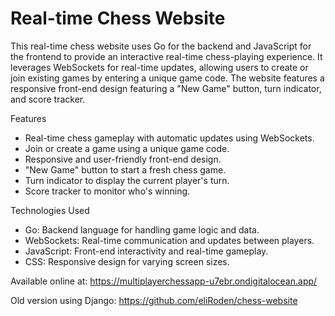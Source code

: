 # Real-time Chess Website

This real-time chess website uses Go for the backend and JavaScript for the frontend to provide an interactive real-time chess-playing experience. It leverages WebSockets for real-time updates, allowing users to create or join existing games by entering a unique game code. The website features a responsive front-end design featuring a "New Game" button, turn indicator, and score tracker.

Features
- Real-time chess gameplay with automatic updates using WebSockets.
- Join or create a game using a unique game code.
- Responsive and user-friendly front-end design.
- "New Game" button to start a fresh chess game.
- Turn indicator to display the current player's turn.
- Score tracker to monitor who's winning.

Technologies Used
- Go: Backend language for handling game logic and data.
- WebSockets: Real-time communication and updates between players.
- JavaScript: Front-end interactivity and real-time gameplay.
- CSS: Responsive design for varying screen sizes.

Available online at: https://multiplayerchessapp-u7ebr.ondigitalocean.app/

Old version using Django: https://github.com/eliRoden/chess-website
